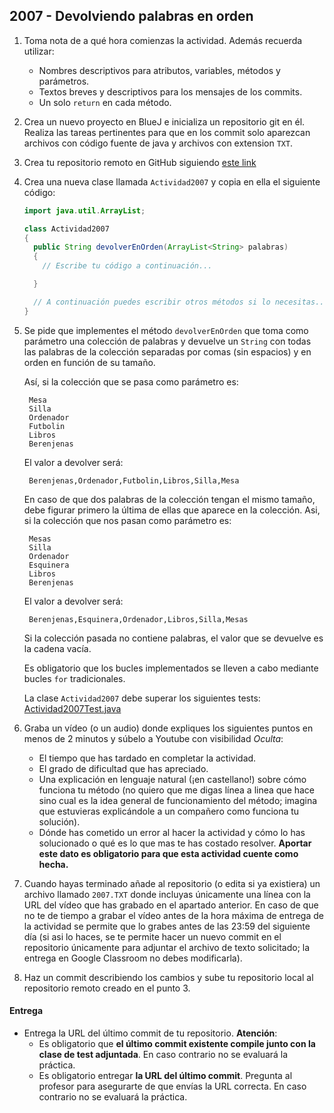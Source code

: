 ## 2007 - Devolviendo palabras en orden

1. Toma nota de a qué hora comienzas la actividad. Además recuerda utilizar:
   * Nombres descriptivos para atributos, variables, métodos y parámetros.
   * Textos breves y descriptivos para los mensajes de los commits.
   * Un solo `return` en cada método.

2. Crea un nuevo proyecto en BlueJ e inicializa un repositorio git en él. Realiza las tareas pertinentes para que en los commit solo aparezcan archivos con código fuente de java y archivos con extension `TXT`.

3. Crea tu repositorio remoto en GitHub siguiendo [este link](https://classroom.github.com/a/WaILVoNV)

5. Crea una nueva clase llamada `Actividad2007` y copia en ella el siguiente código: 

      ```java
      import java.util.ArrayList;

      class Actividad2007
      {
        public String devolverEnOrden(ArrayList<String> palabras)
        {
          // Escribe tu código a continuación...

        }

        // A continuación puedes escribir otros métodos si lo necesitas...
      }
      ```

4. Se pide que implementes el método `devolverEnOrden` que toma como parámetro una colección de palabras y devuelve un `String` con todas las palabras de la colección separadas por comas (sin espacios) y en orden en función de su tamaño. 

    Así, si la colección que se pasa como parámetro es:

        Mesa
        Silla
        Ordenador
        Futbolin
        Libros
        Berenjenas

    El valor a devolver será:

        Berenjenas,Ordenador,Futbolin,Libros,Silla,Mesa

    En caso de que dos palabras de la colección tengan el mismo tamaño, debe figurar primero la última de ellas que aparece en la colección. Asi, si la colección que nos pasan como parámetro es:

        Mesas
        Silla
        Ordenador
        Esquinera
        Libros
        Berenjenas

    El valor a devolver será:

        Berenjenas,Esquinera,Ordenador,Libros,Silla,Mesas

    Si la colección pasada no contiene palabras, el valor que se devuelve es la cadena vacía.
    
    Es obligatorio que los bucles implementados se lleven a cabo mediante bucles `for` tradicionales.

    La clase `Actividad2007` debe superar los siguientes tests: [Actividad2007Test.java](https://gist.github.com/miguelbayon/1cf3b3e663c3ff700f1c3b4bca98f3ca)

5. Graba un vídeo (o un audio) donde expliques los siguientes puntos en menos de 2 minutos y súbelo a Youtube con visibilidad *Oculta*:
    - El tiempo que has tardado en completar la actividad.
    - El grado de dificultad que has apreciado.
    - Una explicación en lenguaje natural (¡en castellano!) sobre cómo funciona tu método (no quiero que me digas línea a linea que hace sino cual es la idea general de funcionamiento del método; imagina que estuvieras explicándole a un compañero como funciona tu solución).
    - Dónde has cometido un error al hacer la actividad y cómo lo has solucionado o qué es lo que mas te has costado resolver. **Aportar este dato es obligatorio para que esta actividad cuente como hecha.**

5. Cuando hayas terminado añade al repositorio (o edita si ya existiera) un archivo llamado `2007.TXT` donde incluyas únicamente una línea con la URL del vídeo que has grabado en el apartado anterior. En caso de que no te de tiempo a grabar el vídeo antes de la hora máxima de entrega de la actividad se permite que lo grabes antes de las 23:59 del siguiente día (si asi lo haces, se te permite hacer un nuevo commit en el repositorio únicamente para adjuntar el archivo de texto solicitado; la entrega en Google Classroom no debes modificarla).

6. Haz un commit describiendo los cambios y sube tu repositorio local al repositorio remoto creado en el punto 3.

#### Entrega

* Entrega la URL del último commit de tu repositorio. __Atención__: 
  * Es obligatorio que __el último commit existente compile junto con la clase de test adjuntada__. En caso contrario no se evaluará la práctica.
  * Es obligatorio entregar __la URL del último commit__. Pregunta al profesor para asegurarte de que envías la URL correcta. En caso contrario no se evaluará la práctica.

